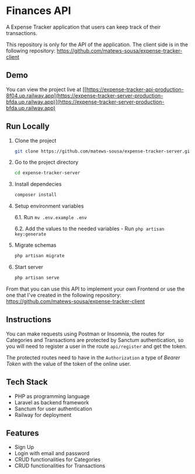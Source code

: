 # Finances API

A Expense Tracker application that users can keep track of their transactions.

This repository is only for the API of the application. The client side is in the following repository: https://github.com/matews-sousa/expense-tracker-client

## Demo

You can view the project live at [[https://expense-tracker-api-production-8f04.up.railway.app](https://expense-tracker-server-production-bfda.up.railway.app)](https://expense-tracker-server-production-bfda.up.railway.app)

## Run Locally

1. Clone the project

    ```bash
    git clone https://github.com/matews-sousa/expense-tracker-server.git
    ```

2. Go to the project directory

    ```bash
    cd expense-tracker-server
    ```

3. Install dependecies

    ```bash
    composer install
    ```
    
4. Setup environment variables

    6.1. Run `mv .env.example .env`
    
    6.2. Add the values to the needed variables
        - Run `php artisan key:generate`

5. Migrate schemas

    ```bash
    php artisan migrate
    ```
6. Start server

    ```bash
    php artisan serve
    ```

From that you can use this API to implement your own Frontend or use the one that I've created in the following repository: https://github.com/matews-sousa/expense-tracker-client

## Instructions

You can make requests using Postman or Insomnia, the routes for Categories and Transactions are protected by Sanctum authentication, so you will need to register a user in the route `api/register` and get the token.

The protected routes need to have in the `Authorization` a type of *Bearer Token* with the value of the token of the online user. 

## Tech Stack

- PHP as programming language
- Laravel as backend framework
- Sanctum for user authentication
- Railway for deployment

## Features

- Sign Up
- Login with email and password
- CRUD functionalities for Categories
- CRUD functionalities for Transactions
